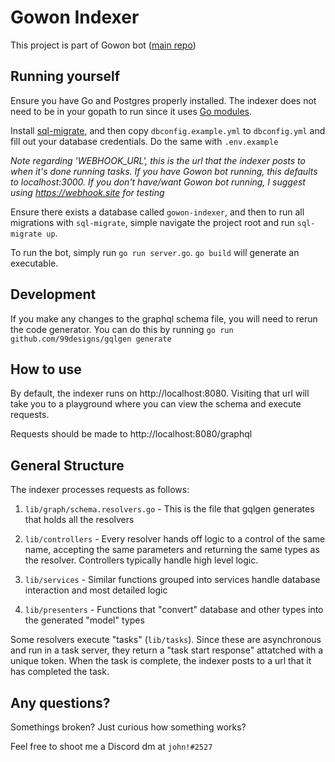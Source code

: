 # Gowon Indexer

This project is part of Gowon bot ([main repo](https://github.com/jivison/gowon))

## Running yourself

Ensure you have Go and Postgres properly installed. The indexer does not need to be in your gopath to run since it uses [Go modules](https://blog.golang.org/using-go-modules).

Install [sql-migrate](https://github.com/rubenv/sql-migrate), and then copy `dbconfig.example.yml` to `dbconfig.yml` and fill out your database credentials. Do the same with `.env.example`

*Note regarding 'WEBHOOK_URL', this is the url that the indexer posts to when it's done running tasks. If you have Gowon bot running, this defaults to localhost:3000. If you don't have/want Gowon bot running, I suggest using https://webhook.site for testing*

Ensure there exists a database called `gowon-indexer`, and then to run all migrations with `sql-migrate`, simple navigate the project root and run `sql-migrate up`.

To run the bot, simply run `go run server.go`. `go build` will generate an executable.

## Development

If you make any changes to the graphql schema file, you will need to rerun the code generator. You can do this by running `go run github.com/99designs/gqlgen generate`

## How to use

By default, the indexer runs on http://localhost:8080. Visiting that url will take you to a playground where you can view the schema and execute requests. 

Requests should be made to http://localhost:8080/graphql

## General Structure

The indexer processes requests as follows:

1. `lib/graph/schema.resolvers.go` - This is the file that gqlgen generates that holds all the resolvers

2. `lib/controllers` - Every resolver hands off logic to a control of the same name, accepting the same parameters and returning the same types as the resolver. Controllers typically handle high level logic.

3. `lib/services` - Similar functions grouped into services handle database interaction and most detailed logic

4. `lib/presenters` - Functions that "convert" database and other types into the generated "model" types

Some resolvers execute "tasks" (`lib/tasks`). Since these are asynchronous and run in a task server, they return a "task start response" attatched with a unique token. When the task is complete, the indexer posts to a url that it has completed the task.

## Any questions?

Somethings broken? Just curious how something works?

Feel free to shoot me a Discord dm at `john!#2527`

